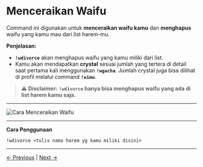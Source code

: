 # Menceraikan Waifu

Command ini digunakan untuk **menceraikan waifu kamu** dan **menghapus** waifu yang kamu mau dari list harem-mu.

**Penjelasan:**
- **`!wdivorce`** akan menghapus waifu yang kamu miliki dari list.  
- Kamu akan mendapatkan **crystal** sesuai jumlah yang tertera di detail saat pertama kali menggunakan **`!wgacha`**. Jumlah crystal juga bisa dilihat di profil melalui command **`!wimw`**.

> ⚠️ **Disclaimer:**
**`!wdivorce` hanya bisa menghapus waifu yang ada di list harem kamu saja.**  

---

![Cara Menceraikan Waifu](https://raw.githubusercontent.com/TabawaX/waifudb/refs/heads/master/other/docs/Screenshot_20241205-183623.jpg)

---

**Cara Penggunaan**
```plaintext
!wdivorce <tulis nama harem yg kamu miliki disini>
```

---

[← Previous](docs/waifumap/5_wmm.md) | [Next →](docs/waifumap/7_wws.md)
